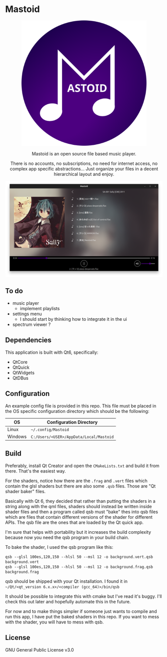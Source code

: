 # Mastoid

<div align="center">
<img width="400" src="Mastoid.svg" alt="Logo">

Mastoid is an open source file based music player.

There is no accounts, no subscriptions, no need for internet access, no complex app specific abstractions... Just organize your files in a decent hierarchical layout and enjoy.

![screenshot](screenshot.png)

</div>

## To do

- music player
    - implement playlists
- settings menu
    - I should start by thinking how to integrate it in the ui
- spectrum viewer ?

## Dependencies

This application is built with Qt6, specifically:

- QtCore
- QtQuick
- QtWidgets
- QtDBus

## Configuration

An example config file is provided in this repo. This file must be placed in the OS specific configuration directory which should be the following:

| OS | Configuration Directory |
| --- | --- |
| Linux | `~/.config/Mastoid` |
| Windows | `C:/Users/<USER>/AppData/Local/Mastoid` |

## Build

Preferably, install Qt Creator and open the `CMakeLists.txt` and build it from there. That's the easiest way.

For the shaders, notice how there are the `.frag` and `.vert` files which contain the glsl shaders but there are also some `.qsb` files. Those are "Qt shader baker" files.

Basically with Qt 6, they decided that rather than putting the shaders in a string along with the qml files, shaders should instead be written inside shader files and then a program called qsb must "bake" thes into qsb files which are files that contain different versions of the shader for different APIs. The qsb file are the ones that are loaded by the Qt quick app.

I'm sure that helps with portability but it increases the build complexity because now you need the qsb program in your build chain.

To bake the shader, I used the qsb program like this:

```
qsb --glsl 100es,120,150 --hlsl 50 --msl 12 -o background.vert.qsb background.vert
qsb --glsl 100es,120,150 --hlsl 50 --msl 12 -o background.frag.qsb background.frag
```

qsb should be shipped with your Qt installation. I found it in `~/Qt/<qt_version 6.x.x>/<compiler (gcc_64)>/bin/qsb`

It should be possible to integrate this with cmake but I've read it's buggy. I'll check this out later and hopefully automate this in the future.

For now and to make things simpler if someone just wants to compile and run this app, I have put the baked shaders in this repo. If you want to mess with the shader, you will have to mess with qsb.

## License

GNU General Public License v3.0

